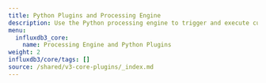```yaml
---
title: Python Plugins and Processing Engine
description: Use the Python processing engine to trigger and execute custom code on different events in an {{< product-name >}} instance.
menu:
  influxdb3_core:
    name: Processing Engine and Python Plugins
weight: 2
influxdb3/core/tags: []
source: /shared/v3-core-plugins/_index.md
---
```


<!-- 
The content of this page is at /shared/v3-core-plugins/_index.md
-->